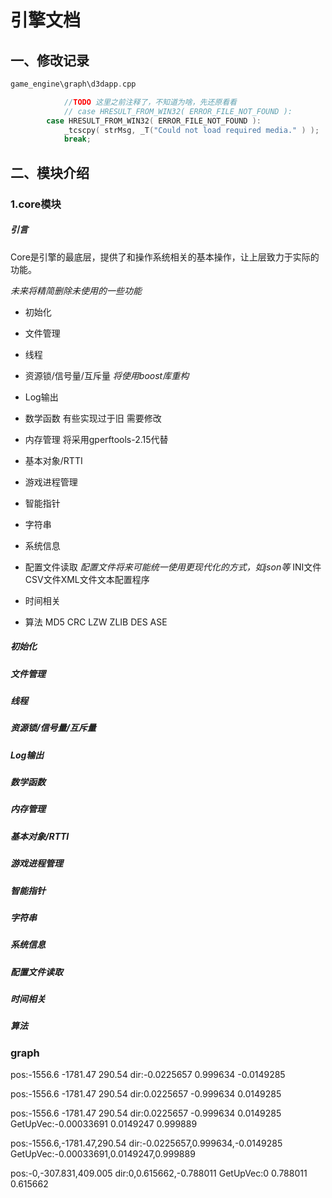 # 引擎文档

## 一、修改记录

```c++
game_engine\graph\d3dapp.cpp

			//TODO 这里之前注释了，不知道为啥，先还原看看
            // case HRESULT_FROM_WIN32( ERROR_FILE_NOT_FOUND ):
        case HRESULT_FROM_WIN32( ERROR_FILE_NOT_FOUND ):
            _tcscpy( strMsg, _T("Could not load required media." ) );
            break;
```

## 二、模块介绍

### 1.core模块

##### 引言

Core是引擎的最底层，提供了和操作系统相关的基本操作，让上层致力于实际的功能。

*未来将精简删除未使用的一些功能*

- 初始化

- 文件管理

- 线程

- 资源锁/信号量/互斥量 *将使用boost库重构*

- Log输出

- 数学函数 有些实现过于旧 需要修改

- 内存管理 将采用gperftools-2.15代替

- 基本对象/RTTI

- 游戏进程管理

- 智能指针

- 字符串

- 系统信息

- 配置文件读取  *配置文件将来可能统一使用更现代化的方式，如json等*    INI文件CSV文件XML文件文本配置程序

- 时间相关

- 算法 MD5 CRC LZW ZLIB DES ASE

##### 初始化

##### 文件管理

##### 线程

##### 资源锁/信号量/互斥量

##### Log输出

##### 数学函数

##### 内存管理

##### 基本对象/RTTI

##### 游戏进程管理

##### 智能指针

##### 字符串

##### 系统信息

##### 配置文件读取  

##### 时间相关

##### 算法

### graph

pos:-1556.6 -1781.47 290.54
dir:-0.0225657 0.999634 -0.0149285

pos:-1556.6 -1781.47 290.54
dir:0.0225657 -0.999634 0.0149285

pos:-1556.6 -1781.47 290.54
dir:0.0225657 -0.999634 0.0149285
GetUpVec:-0.00033691 0.0149247 0.999889



pos:-1556.6,-1781.47,290.54
dir:-0.0225657,0.999634,-0.0149285
GetUpVec:-0.00033691,0.0149247,0.999889

pos:-0,-307.831,409.005
dir:0,0.615662,-0.788011
GetUpVec:0 0.788011 0.615662
